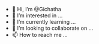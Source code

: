 - 👋 Hi, I’m @Gichatha
- 👀 I’m interested in ...
- 🌱 I’m currently learning ...
- 💞️ I’m looking to collaborate on ...
- 📫 How to reach me ...

<!---
Gichatha/Gichatha is a ✨ special ✨ repository because its `README.md` (this file) appears on your GitHub profile.
You can click the Preview link to take a look at your changes.
--->
